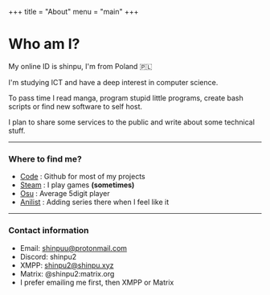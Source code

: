 +++
title = "About"
menu = "main"
+++

# Who am I?

My online ID is shinpu, I'm from Poland 🇵🇱

I'm studying ICT and have a deep interest in computer science.


To pass time I read manga, program stupid little programs, create bash scripts or find new software to self host.

I plan to share some services to the public and write about some technical stuff. 

---
### Where to find me?
- [Code](https://github.com/shinpuu) : Github for most of my projects
- [Steam](https://steamcommunity.com/profiles/76561198081823877/) : I play games **(sometimes)**
- [Osu](https://osu.ppy.sh/users/4134122) : Average 5digit player 
- [Anilist](https://anilist.co/user/Shinpu/) : Adding series there when I feel like it

---
### Contact information
- Email: shinpuu@protonmail.com 
- Discord: shinpu2
- XMPP: shinpu2@shinpu.xyz
- Matrix: @shinpu2:matrix.org
- I prefer emailing me first, then XMPP or Matrix
